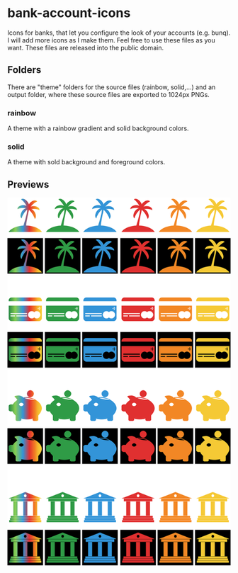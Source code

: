 # bank-account-icons

Icons for banks, that let you configure the look of your accounts (e.g. bunq).
I will add more icons as I make them.
Feel free to use these files as you want. These files are released into the public domain.

## Folders

There are "theme" folders for the source files (rainbow, solid,...) and an output folder, where these source files are exported to 1024px PNGs.

### rainbow

A theme with a rainbow gradient and solid background colors.

### solid

A theme with sold background and foreground colors.

## Previews

<img src="https://raw.githubusercontent.com/kameit00/bank-account-icons/master/output/icons.gif" alt="Icon Previews" width="960"/>
